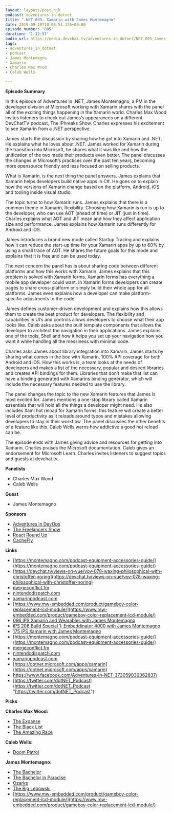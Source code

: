 ```yaml
---
layout: layouts/post.njk
podcast: adventures-in-dotnet
title: ".NET 005: Xamarin with James Montemagno"
date: 2019-09-10T10:00:51.126+00:00
episode_number: '005'
duration: '1:12:57'
audio_url: https://media.devchat.tv/adventures-in-dotnet/NET_005_James_Montemagno.mp3
tags:
- adventures_in_dotnet
- podcast
- James Montemagno
- Xamarin
- Charles Max Wood
- Caleb Wells

---
```

**Episode Summary**

In this episode of Adventures in .NET, James Montemagno, a PM in the developer division at Microsoft working with Xamarin shares with the panel all of the exciting things happening in the Xamarin world. Charles Max Wood invites listeners to check out James’s appearances on a different DevChatTV podcast, The iPhreaks Show. Charles expresses his excitement to see Xamarin from a .NET perspective.

James starts the discussion by sharing how he got into Xamarin and .NET. He explains what he loves about .NET. James worked for Xamarin during the transition into Microsoft, he shares what it was like and how the unification of the two made their products even better. The panel discusses the changes in Microsoft’s practices over the past ten years, becoming more opensource friendly and less focused on selling products.

What is Xamarin, is the next thing the panel answers. James explains that Xamarin helps developers build native apps in C#. He goes on to explain how the versions of Xamarin change based on the platform, Android, iOS and tooling inside visual studio.

The topic turns to how Xamarin runs. James explains that there is a common theme in Xamarin, flexibility. Choosing how Xamarin is run is up to the developer, who can use AOT (ahead of time) or JIT (just in time). Charles explains what AOT and JIT mean and how they affect application size and performance. James explains how Xamarin runs differently for Android and iOS.

James introduces a brand new mode called Startup Tracing and explains how it can reduce the start-up time for your Xamarin apps by up to 60% by using a small trace of AOT. He shares the future goals for this mode and explains that it is free and can be used today.

The next concern the panel has is about sharing code between different platforms and how this works with Xamarin. James explains that this problem is solved with Xamarin forms, Xamarin forms has everything a mobile app developer could want. In Xamarin forms developers can create pages to share cross-platform or simply build their whole app for all platforms. James even explains how a developer can make platform-specific adjustments to the code.

James defines customer-driven development and explains how this allows them to create the best product for developers. The flexibility and capabilities in UI’s and controls allows developers to choose what their app looks like. Caleb asks about the built template components that allows the developer to architect the navigation in their applications. James explains one of the tools, Shell and how it helps you set up your navigation how you want it while handling all the messiness with minimal code.

Charles asks James about library integration into Xamarin. James starts by sharing what comes in the box with Xamarin, 100% API coverage for both Android and iOS. How this works is, a team looks at the needs of developers and makes a list of the necessary, popular and desired libraries and creates API bindings for them. Libraries that don’t make that list can have a binding generated with Xamarins binding generator, which will include the necessary features needed to use the library.

The panel changes the topic to the new Xamarin features that James is most excited for. James mentions a one-stop library called Xamarin essentials that will hold all the things a developer might need. He also includes Xaml hot reload for Xamarin forms, this feature will create a better level of productivity as it reloads around typos and mistakes allowing developers to stay in their workflow. The panel discusses the other benefits of a feature like this. Caleb Wells warns how addictive a good hot reload can be.

The episode ends with James giving advice and resources for getting into Xamarin. Charles praises the Microsoft documentation. Caleb gives an endorsement for Microsoft Learn. Charles invites listeners to suggest topics and guests at devchat.tv.

**Panelists**

* Charles Max Wood
* Caleb Wells

**Guest**

* James Montemagno

**Sponsors**

* [Adventures in DevOps](https://devchat.tv/adventures-in-devops/)
* [The Freelancers Show](https://devchat.tv/freelancers/)
* [React Round Up](https://devchat.tv/react-round-up/)
* [CacheFly](https://www.cachefly.com/)

**Links**

* [https://montemagno.com/podcast-equipment-accessories-guide/](https://montemagno.com/podcast-equipment-accessories-guide/)
* [https://devchat.tv/views-on-vue/vov-078-waxing-philosophical-with-christoffer-noring](https://devchat.tv/views-on-vue/vov-078-waxing-philosophical-with-christoffer-noring)
* [mergeconflict.fm](http://www.mergeconflict.fm)
* [nintendodispatch.com](http://www.nintendodispatch.com)
* [xamarinpodcast.com](http://www.xamarinpodcast.com)
* [https://www.mw-embedded.com/product/gameboy-color-replacement-lcd-module/](https://www.mw-embedded.com/product/gameboy-color-replacement-lcd-module/)
* [096 iPS Xamarin and Wearables with James Montemagno](https://devchat.tv/iphreaks/096-ips-xamarin-and-wearables-with-james-montemagno/)
* [iPS 206 Build Special 1: Embeddinator 4000 with James Montemagno](https://devchat.tv/iphreaks/ips-206-build-special-1-embeddinator-4000-james-montemagno/)
* [175 iPS Xamarin with James Montemagno](https://devchat.tv/iphreaks/175-ips-xamarin-with-james-montemagno/)
* [https://montemagno.com/podcast-equipment-accessories-guide/](https://montemagno.com/podcast-equipment-accessories-guide/)
* [mergeconflict.fm](http://www.mergeconflict.fm)
* [nintendodispatch.com](http://www.nintendodispatch.com)
* [xamarinpodcast.com](http://www.xamarinpodcast.com)
* [https://dotnet.microsoft.com/apps/xamarin](https://dotnet.microsoft.com/apps/xamarin)
* [https://www.facebook.com/Adventures-in-NET-373059030062837/       ](https://www.facebook.com/Adventures-in-NET-373059030062837/)
* [https://twitter.com/dotNET_Podcast](https://twitter.com/dotNET_Podcast "https://twitter.com/dotNET_Podcast")

**Picks**

**Charles Max Wood:**

* [The Expanse](https://www.audible.com/series/The-Expanse-Audiobooks/B008Y45GCQ)
* [The Black List](https://www.netflix.com/title/70281312)
* [The Amazing Race](https://www.hulu.com/series/the-amazing-race-555f6cd8-bfd0-43cd-9144-6ec61140ba44?&cmp=7958&utm_source=google&utm_medium=cpc&utm_campaign=BM%20Search%20TV%20Shows&utm_term=+amazing%20+race%20+hulu&ds_rl=1263136&gclid=Cj0KCQjwh8jrBRDQARIsAH7BsXfKHPYRbZohCnB5UoT4Juocg7yTUkrvz2QXxwu7OhQHXEhMIl3EnQcaAte4EALw_wcB&gclsrc=aw.ds)

**Caleb Wells:**

* [Doom Patrol](https://www.dcuniverse.com/doompatrol/)

**James Montemagno:**

* [The Bachelor](https://www.amazon.com/The-Bachelor-Season-20/dp/B01A61FRGY)
* [The Bachelor in Paradise](https://www.hulu.com/series/bachelor-in-paradise-b6ee3e1c-fcdc-4101-bed8-336c43f7c690?&cmp=7958&utm_source=google&utm_medium=cpc&utm_campaign=BM%20Search%20TV%20Shows&utm_term=bachelor%20in%20paradise%20series&ds_rl=1263136&gclid=Cj0KCQjwh8jrBRDQARIsAH7BsXfA-SegoLvfH-G0CoB5yuOq-u-NCHif7KN8ePpbvL5tr-TIiFLkv3AaAjYvEALw_wcB&gclsrc=aw.ds)
* [Ozarks](https://www.netflix.com/title/80117552?source=35)
* [The Big Lebowski](https://www.imdb.com/title/tt0118715/)
* [https://www.mw-embedded.com/product/gameboy-color-replacement-lcd-module/](https://www.mw-embedded.com/product/gameboy-color-replacement-lcd-module/)